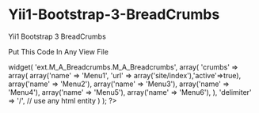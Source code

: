 # Yii1-Bootstrap-3-BreadCrumbs
Yii1 Bootstrap 3 BreadCrumbs

Put This Code In Any View File

<?php 

    $this->widget(
            'ext.M_A_Breadcrumbs.M_A_Breadcrumbs',
            array(
                'crumbs' => array(
                    array('name' => 'Menu1', 'url' => array('site/index'),'active'=>true),
                    array('name' => 'Menu2'),
                    array('name' => 'Menu3'),
                    array('name' => 'Menu4'),
                    array('name' => 'Menu5'),
                    array('name' => 'Menu6'),
                ),
                'delimiter' => '/',  // use any html entity
            )
    );
    
?>
